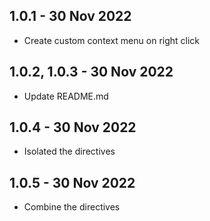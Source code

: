 ## 1.0.1 - 30 Nov 2022

- Create custom context menu on right click

## 1.0.2, 1.0.3 - 30 Nov 2022

- Update README.md

## 1.0.4 - 30 Nov 2022

- Isolated the directives

## 1.0.5 - 30 Nov 2022

- Combine the directives
